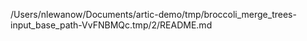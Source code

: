 /Users/nlewanow/Documents/artic-demo/tmp/broccoli_merge_trees-input_base_path-VvFNBMQc.tmp/2/README.md